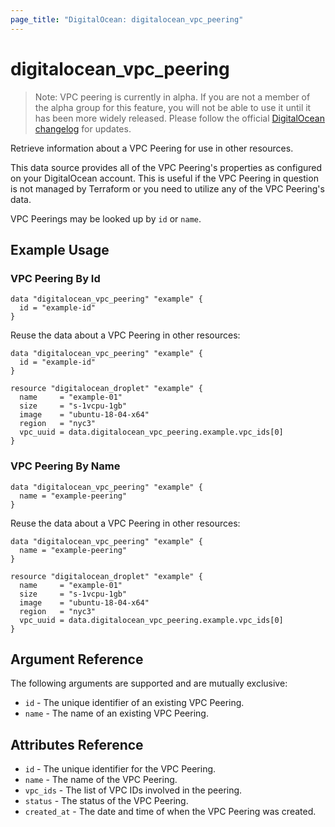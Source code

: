 ```yaml
---
page_title: "DigitalOcean: digitalocean_vpc_peering"
---
```


# digitalocean_vpc_peering

> Note: VPC peering is currently in alpha. If you are not a member of the alpha group for this feature, you will not be able to use it until it has been more widely released. Please follow the official [DigitalOcean changelog](https://docs.digitalocean.com/release-notes/) for updates.

Retrieve information about a VPC Peering for use in other resources.

This data source provides all of the VPC Peering's properties as configured on your 
DigitalOcean account. This is useful if the VPC Peering in question is not managed by 
Terraform or you need to utilize any of the VPC Peering's data.

VPC Peerings may be looked up by `id` or `name`.

## Example Usage

### VPC Peering By Id

```hcl
data "digitalocean_vpc_peering" "example" {
  id = "example-id"
}
```

Reuse the data about a VPC Peering in other resources:

```hcl
data "digitalocean_vpc_peering" "example" {
  id = "example-id"
}

resource "digitalocean_droplet" "example" {
  name     = "example-01"
  size     = "s-1vcpu-1gb"
  image    = "ubuntu-18-04-x64"
  region   = "nyc3"
  vpc_uuid = data.digitalocean_vpc_peering.example.vpc_ids[0]
}
```

### VPC Peering By Name

```hcl
data "digitalocean_vpc_peering" "example" {
  name = "example-peering"
}
```

Reuse the data about a VPC Peering in other resources:

```hcl
data "digitalocean_vpc_peering" "example" {
  name = "example-peering"
}

resource "digitalocean_droplet" "example" {
  name     = "example-01"
  size     = "s-1vcpu-1gb"
  image    = "ubuntu-18-04-x64"
  region   = "nyc3"
  vpc_uuid = data.digitalocean_vpc_peering.example.vpc_ids[0]
}
```

## Argument Reference

The following arguments are supported and are mutually exclusive:

* `id` - The unique identifier of an existing VPC Peering.
* `name` - The name of an existing VPC Peering.

## Attributes Reference

* `id` - The unique identifier for the VPC Peering.
* `name` - The name of the VPC Peering.
* `vpc_ids` - The list of VPC IDs involved in the peering.
* `status` - The status of the VPC Peering.
* `created_at` - The date and time of when the VPC Peering was created.

